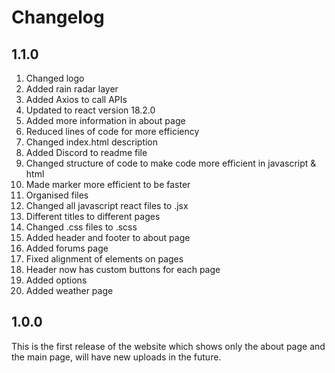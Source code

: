 # Changelog

## 1.1.0

1. Changed logo
1. Added rain radar layer
1. Added Axios to call APIs
1. Updated to react version 18.2.0
1. Added more information in about page
1. Reduced lines of code for more efficiency
1. Changed index.html description
1. Added Discord to readme file
1. Changed structure of code to make code more efficient in javascript & html
1. Made marker more efficient to be faster
1. Organised files
1. Changed all javascript react files to .jsx
1. Different titles to different pages
1. Changed .css files to .scss
1. Added header and footer to about page
1. Added forums page
1. Fixed alignment of elements on pages
1. Header now has custom buttons for each page
1. Added options
1. Added weather page

## 1.0.0

This is the first release of the website which shows only the about page and the main page, will have new uploads in the future.
